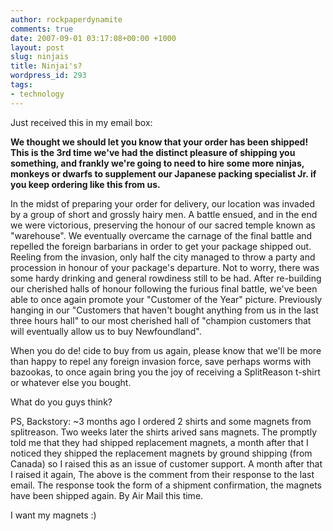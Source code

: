 ```yaml
---
author: rockpaperdynamite
comments: true
date: 2007-09-01 03:17:08+00:00 +1000
layout: post
slug: ninjais
title: Ninjai's?
wordpress_id: 293
tags:
- technology
---
```





Just received this in my email box:




**We thought we should let you know that your order has been shipped! This is the 3rd time we've had the distinct pleasure of shipping you something, and frankly we're going to need to hire some more ninjas, monkeys or dwarfs to supplement our Japanese packing specialist Jr. if you keep ordering like this from us.**<!-- more -->




	




In the midst of preparing your order for delivery, our location was invaded by a group of short and grossly hairy men. A battle ensued, and in the end we were victorious, preserving the honour of our sacred temple known as "warehouse". We eventually overcame the carnage of the final battle and repelled the foreign barbarians in order to get your package shipped out. Reeling from the invasion, only half the city managed to throw a party and procession in honour of your package's departure. Not to worry, there was some hardy drinking and general rowdiness still to be had. After re-building our cherished halls of honour following the furious final battle, we've been able to once again promote your "Customer of the Year" picture. Previously hanging in our "Customers that haven't bought anything from us in the last three hours hall" to our most cherished hall of "champion customers that will eventually allow us to buy Newfoundland".


When you do de! cide to buy from us again, please know that we'll be more than happy to repel any foreign invasion force, save perhaps worms with bazookas, to once again bring you the joy of receiving a SplitReason t-shirt or whatever else you bought.

What do you guys think?

PS, Backstory: ~3 months ago I ordered 2 shirts and some magnets from splitreason. Two weeks later the shirts arived sans magnets. The promptly told me that they had shipped replacement magnets, a month after that I noticed they shipped the replacement magnets by ground shipping (from Canada) so I raised this as an issue of customer support. A month after that I raised it again, The above is the comment from their response to the last email. The response took the form of a shipment confirmation, the magnets have been shipped again. By Air Mail this time.

I want my magnets :)
